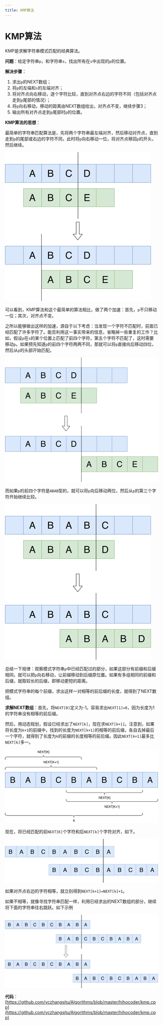 ```yaml
---
title: KMP算法
---
```


# KMP算法

KMP是求解字符串模式匹配的经典算法。

**问题**：给定字符串`p`，和字符串`s`，找出所有在`s`中出现的`p`的位置。

**解决步骤**：

1. 求出`p`的NEXT数组；
2. 将`p`的左端和`s`的左端对齐；
3. 将对齐点向右移动，逐个字符比较，直到对齐点右边的字符不同（包括对齐点走到`p`尾部的情况）；
4. 将`p`向右移动，移动的距离由NEXT数组给出，对齐点不变，继续步骤3；
5. 输出所有对齐点走到`p`尾部时`p`的位置。

**KMP算法的思想**：

最简单的字符串匹配算法是，先将两个字符串最左端对齐，然后移动对齐点，直到走到`p`的尾部或右边的字符不同，此时将`p`向右移动一位，将对齐点移回`p`的开头，然后继续。

![string-match](/assets/images/string-match.png)

可以看到，KMP算法和这个最简单的算法相比，做了两个加速：首先，`p`不只移动一位；其次，对齐点不变。

之所以能够做出这样的加速，源自于以下考虑：当发现一个字符不匹配时，前面已经匹配了许多字符了。能否利用这一事实带来的信息，省略掉一些重复的工作？比如，假设`p`在`s`的某个位置上匹配了前四个字符，第五个字符不匹配了，这时需要移动`p`。如果预先知道`p`的前四个字符两两不同，那就可以将`p`直接向后移动四位，然后从`p`的头部开始匹配。

![kmp-match](/assets/images/kmp-match.png)

而如果`p`的前四个字符是`ABAB`型的，就可以将`p`向后移动两位，然后从`p`的第三个字符开始继续比较。

![kmp-match-abab](/assets/images/kmp-match-abab.png)

总结一下规律：观察模式字符串`p`中已经匹配过的部分，如果这部分有前缀和后缀相同，就可以把`p`向右移动，让前缀移动到后缀原位置。如果有多组相同的前缀和后缀，就取较长的后缀，即移动更短的距离。

把模式字符串的每个前缀，求出这样一对相等的前后缀的长度，就得到了NEXT数组。

**求解NEXT数组**：首先，将`NEXT[0]`定义为-1。容易求出`NEXT[1]=0`，因为长度为1的字符串没有相等的前后缀。

然后，用动态规划，假设已经求出了`NEXT[k]`，现在求`NEXT[k+1]`。注意到，如果将长度为`k+1`的前缀中，找到的长度为`NEXT[k+1]`的相等的前后缀，各自去掉最后一个字符，就得到了长度为`k`的前缀的长度相等的前后缀。因此`NEXT[k+1]`最多比`NEXT[k]`多一。

![solve-next](/assets/images/solve-next.png)

现在，将已经匹配的前`NEXT[K]`个字符和后`NEXT[k]`个字符对齐，如下。

![solve-next-2](/assets/images/solve-next-2.png)

如果对齐点右边的字符相等，就立刻得到`NEXT[k+1]=NEXT[k]+1`。

如果不相等，就像寻找字符串匹配一样，利用已经求出的NEXT数组的部分，继续将下面的字符串往右跳跃。如下示例

![solve-next-3](/assets/images/solve-next-3.png)

**代码**：[https://github.com/yczhangsjtu/Algorithms/blob/master/hihocoder/kmp.cpp](https://github.com/yczhangsjtu/Algorithms/blob/master/hihocoder/kmp.cpp)

